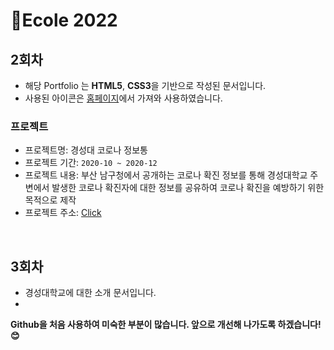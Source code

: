 # 🔎Ecole 2022

2회차
-------------------------------
- 해당 Portfolio 는 **HTML5**, **CSS3**을 기반으로 작성된 문서입니다.
- 사용된 아이콘은 [홈페이지](https://www.flaticon.com/kr/free-icons/whatsapp)에서 가져와 사용하였습니다.

### 프로젝트
- 프로젝트명: 경성대 코로나 정보통
- 프로젝트 기간: ```2020-10 ~ 2020-12```
- 프로젝트 내용: 부산 남구청에서 공개하는 코로나 확진 정보를 통해 경성대학교 주변에서 발생한 코로나 확진자에 대한 정보를 공유하여 코로나 확진을 예방하기 위한 목적으로 제작
- 프로젝트 주소: [Click](https://kyungsungcovid.netlify.app)

<br>


3회차
-------------------------------
- 경성대학교에 대한 소개 문서입니다.
- 
__Github을 처음 사용하여 미숙한 부분이 많습니다. 앞으로 개선해 나가도록 하겠습니다!😊__
